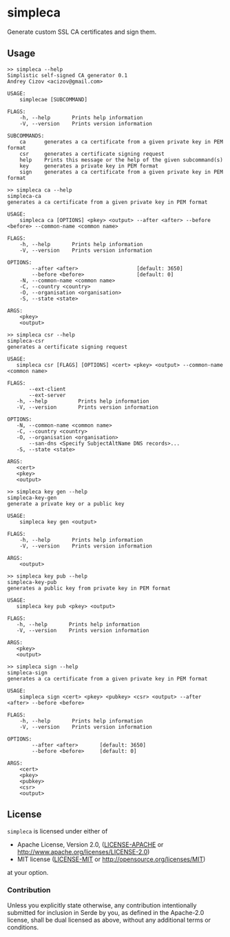 # simpleca 

Generate custom SSL CA certificates and sign them.


## Usage
```
>> simpleca --help
Simplistic self-signed CA generator 0.1
Andrey Cizov <acizov@gmail.com>

USAGE:
    simplecae [SUBCOMMAND]

FLAGS:
    -h, --help       Prints help information
    -V, --version    Prints version information

SUBCOMMANDS:
    ca      generates a ca certificate from a given private key in PEM format
    csr     generates a certificate signing request
    help    Prints this message or the help of the given subcommand(s)
    key     generates a private key in PEM format
    sign    generates a ca certificate from a given private key in PEM format
```

```
>> simpleca ca --help
simpleca-ca 
generates a ca certificate from a given private key in PEM format

USAGE:
    simpleca ca [OPTIONS] <pkey> <output> --after <after> --before <before> --common-name <common name>

FLAGS:
    -h, --help       Prints help information
    -V, --version    Prints version information

OPTIONS:
        --after <after>                   [default: 3650]
        --before <before>                 [default: 0]
    -N, --common-name <common name>      
    -C, --country <country>              
    -O, --organisation <organisation>    
    -S, --state <state>                  

ARGS:
    <pkey>      
    <output>
```

```
>> simpleca csr --help 
simpleca-csr 
generates a certificate signing request

USAGE:
   simpleca csr [FLAGS] [OPTIONS] <cert> <pkey> <output> --common-name <common name>

FLAGS:
       --ext-client    
       --ext-server    
   -h, --help          Prints help information
   -V, --version       Prints version information

OPTIONS:
   -N, --common-name <common name>                          
   -C, --country <country>                                  
   -O, --organisation <organisation>                        
       --san-dns <Specify SubjectAltName DNS records>...    
   -S, --state <state>                                      

ARGS:
   <cert>      
   <pkey>      
   <output>
```

```
>> simpleca key gen --help 
simpleca-key-gen 
generate a private key or a public key

USAGE:
    simpleca key gen <output>

FLAGS:
    -h, --help       Prints help information
    -V, --version    Prints version information

ARGS:
    <output> 
```

```
>> simpleca key pub --help 
simpleca-key-pub 
generates a public key from private key in PEM format

USAGE:
   simpleca key pub <pkey> <output>

FLAGS:
   -h, --help       Prints help information
   -V, --version    Prints version information

ARGS:
   <pkey>      
   <output> 
```

```
>> simpleca sign --help 
simpleca-sign 
generates a ca certificate from a given private key in PEM format

USAGE:
    simpleca sign <cert> <pkey> <pubkey> <csr> <output> --after <after> --before <before>

FLAGS:
    -h, --help       Prints help information
    -V, --version    Prints version information

OPTIONS:
        --after <after>       [default: 3650]
        --before <before>     [default: 0]

ARGS:
    <cert>      
    <pkey>      
    <pubkey>    
    <csr>       
    <output>
```



## License

`simpleca` is licensed under either of

 * Apache License, Version 2.0, ([LICENSE-APACHE](LICENSE-APACHE) or
   http://www.apache.org/licenses/LICENSE-2.0)
 * MIT license ([LICENSE-MIT](LICENSE-MIT) or
   http://opensource.org/licenses/MIT)

at your option.

### Contribution

Unless you explicitly state otherwise, any contribution intentionally submitted
for inclusion in Serde by you, as defined in the Apache-2.0 license, shall be
dual licensed as above, without any additional terms or conditions.
